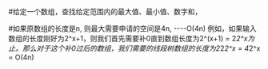 #给定一个数组，查找给定范围内的最大值、最小值、数字和，

#如果原数组的长度是n, 则最大需要申请的空间是4n, ----O(4n)
    例如，如果输入数组的长度刚好为2^x+1，则我们首先需要补0直到数组长度为2^(x+1) = 2*2^x为止。那么对于这个补0过后的数组，我们需要的线段树数组的长度为2*2*2^x = 4*2^x = O(4n)
